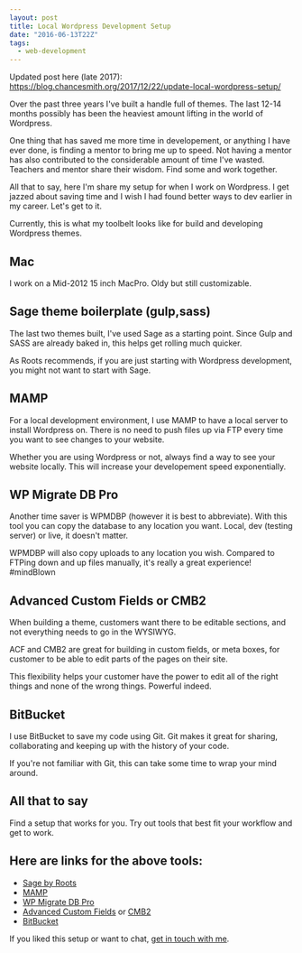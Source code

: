 ```yaml
---
layout: post
title: Local Wordpress Development Setup
date: "2016-06-13T22Z"
tags:
  - web-development
---
```


Updated post here (late 2017):
https://blog.chancesmith.org/2017/12/22/update-local-wordpress-setup/

Over the past three years I've built a handle full of themes. The last 12-14 months possibly has been the heaviest amount lifting in the world of Wordpress.

One thing that has saved me more time in developement, or anything I have ever done, is finding a mentor to bring me up to speed. Not having a mentor has also contributed to the considerable amount of time I've wasted. Teachers and mentor share their wisdom. Find some and work together.

All that to say, here I'm share my setup for when I work on Wordpress. I get jazzed about saving time and I wish I had found better ways to dev earlier in my career. Let's get to it.

Currently, this is what my toolbelt looks like for build and developing Wordpress themes.

## Mac

I work on a Mid-2012 15 inch MacPro. Oldy but still customizable.

## Sage theme boilerplate (gulp,sass)

The last two themes built, I've used Sage as a starting point. Since Gulp and SASS are already baked in, this helps get rolling much quicker.

As Roots recommends, if you are just starting with Wordpress development, you might not want to start with Sage.

## MAMP

For a local development environment, I use MAMP to have a local server to install Wordpress on. There is no need to push files up via FTP every time you want to see changes to your website.

Whether you are using Wordpress or not, always find a way to see your website locally. This will increase your developement speed exponentially.

## WP Migrate DB Pro

Another time saver is WPMDBP (however it is best to abbreviate). With this tool you can copy the database to any location you want. Local, dev (testing server) or live, it doesn't matter.

WPMDBP will also copy uploads to any location you wish. Compared to FTPing down and up files manually, it's really a great experience! #mindBlown

## Advanced Custom Fields or CMB2

When building a theme, customers want there to be editable sections, and not everything needs to go in the WYSIWYG.

ACF and CMB2 are great for building in custom fields, or meta boxes, for customer to be able to edit parts of the pages on their site.

This flexibility helps your customer have the power to edit all of the right things and none of the wrong things. Powerful indeed.

## BitBucket

I use BitBucket to save my code using Git. Git makes it great for sharing, collaborating and keeping up with the history of your code.

If you're not familiar with Git, this can take some time to wrap your mind around.

## All that to say

Find a setup that works for you. Try out tools that best fit your workflow and get to work.

## Here are links for the above tools:

- [Sage by Roots](https://roots.io/sage/)
- [MAMP](https://www.mamp.info/)
- [WP Migrate DB Pro](https://deliciousbrains.com/wp-migrate-db-pro/)
- [Advanced Custom Fields](https://www.advancedcustomfields.com/) or [CMB2](https://github.com/webdevstudios/CMB2/wiki)
- [BitBucket](bitbucket.org)

If you liked this setup or want to chat, [get in touch with me](https://twitter.com/Chance_Smith).
